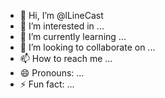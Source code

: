 - 👋 Hi, I’m @lLineCast
- 👀 I’m interested in ...
- 🌱 I’m currently learning ...
- 💞️ I’m looking to collaborate on ...
- 📫 How to reach me ...
- 😄 Pronouns: ...
- ⚡ Fun fact: ...

<!---
lLineCast/lLineCast is a ✨ special ✨ repository because its `README.md` (this file) appears on your GitHub profile.
You can click the Preview link to take a look at your changes.
--->
